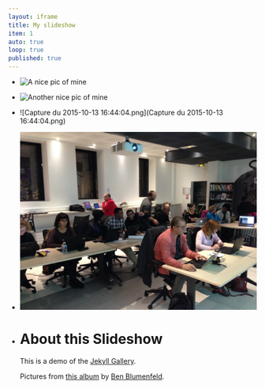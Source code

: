 ```yaml
---
layout: iframe
title: My slideshow
item: 1
auto: true
loop: true
published: true
---
```




* ![A nice pic of mine](my-pics1/pic1.jpg)
* ![Another nice pic of mine](my-pics1/pic2.jpg)
* ![Capture du 2015-10-13 16:44:04.png](Capture du 2015-10-13 16:44:04.png)
* ![IMG_9206.JPG](IMG_9206.JPG)
* # About this Slideshow
  This is a demo of the [Jekyll Gallery](http://lexoyo.me/jekyll-slideshow/).
  
  Pictures from [this album](https://unsplash.com/collections/curated/93) by [Ben Blumenfeld](http://designerfund.com).
